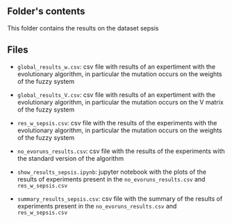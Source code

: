 ## Folder's contents
This folder contains the results on the dataset sepsis

## Files

- `global_results_w.csv`: csv file with results of an expertiment with the evolutionary algorithm, in particular the mutation occurs on the weights of the fuzzy system
- `global_results_V.csv`: csv file with results of an expertiment with the evolutionary algorithm, in particular the mutation occurs on the V matrix of the fuzzy system

- `res_w_sepsis.csv`: csv file with the results of the experiments with the evolutionary algorithm, in particular the mutation occurs on the weights of the fuzzy system

- `no_evoruns_results.csv`: csv file with the results of the experiments with the standard version of the algorithm

- `show_results_sepsis.ipynb`: jupyter notebook with the plots of the results of experiments present in the `no_evoruns_results.csv` and `res_w_sepsis.csv`

- `summary_results_sepsis.csv`: csv file with the summary of the results of  experiments present in the `no_evoruns_results.csv` and `res_w_sepsis.csv`

